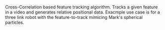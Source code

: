 Cross-Correlation based feature tracking algorithm. Tracks a given feature in a video and generates relative positional data.
Exacmple use case is for a three link robot with the feature-to-track mimicing Mark's spherical particles.
